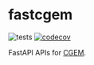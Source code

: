# fastcgem
![tests](https://github.com/nessita/fastcgem/actions/workflows/django.yml/badge.svg)
[![codecov](https://codecov.io/gh/nessita/fastcgem/branch/master/graph/badge.svg?token=AUOMSQ4PSF)](https://codecov.io/gh/nessita/fastcgem)

FastAPI APIs for [CGEM](https://github.com/nessita/cgem).
